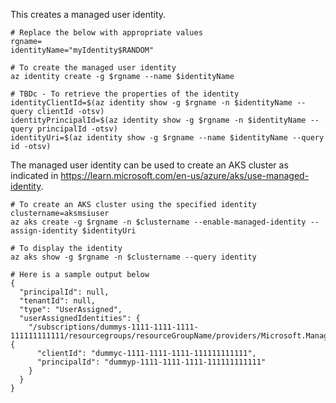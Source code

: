 This creates a managed user identity.

```
# Replace the below with appropriate values
rgname=
identityName="myIdentity$RANDOM"
```

```
# To create the managed user identity
az identity create -g $rgname --name $identityName

# TBDc - To retrieve the properties of the identity
identityClientId=$(az identity show -g $rgname -n $identityName --query clientId -otsv)
identityPrincipalId=$(az identity show -g $rgname -n $identityName --query principalId -otsv)
identityUri=$(az identity show -g $rgname --name $identityName --query id -otsv)
```

The managed user identity can be used to create an AKS cluster as indicated in https://learn.microsoft.com/en-us/azure/aks/use-managed-identity.

```
# To create an AKS cluster using the specified identity
clustername=aksmsiuser
az aks create -g $rgname -n $clustername --enable-managed-identity --assign-identity $identityUri
```

```
# To display the identity
az aks show -g $rgname -n $clustername --query identity

# Here is a sample output below
{
  "principalId": null,
  "tenantId": null,
  "type": "UserAssigned",
  "userAssignedIdentities": {
    "/subscriptions/dummys-1111-1111-1111-111111111111/resourcegroups/resourceGroupName/providers/Microsoft.ManagedIdentity/userAssignedIdentities/myIdentity10733": {
      "clientId": "dummyc-1111-1111-1111-111111111111",
      "principalId": "dummyp-1111-1111-1111-111111111111"
    }
  }
}
```
